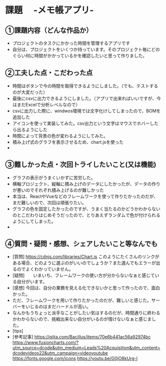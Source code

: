 # 課題　 -メモ帳アプリ-

## ①課題内容（どんな作品か）
- プロジェクトのタスクにかかった時間を管理するアプリです
- 自分は、プロジェクトをいくつか持っています。そのプロジェクト毎にどのぐらい何に時間がかかっているかを確認したいと思って作りました。

## ②工夫した点・こだわった点
- 時間はボタンで今の時間を取得できるようにしました。（でも、テストするのが大変だった）
- 最後にcsvに出力できるようにしました。（アプリで出来ればいいですが、今はまだExcelで分析レベルなので）
- csvに出力した際に、windwos環境では文字化けしてしまったので、BOMを追加した
- アイコンを使って実装してみた。csv出力という文字はマウスでホバーしたら出るようにした
- 時間によって背景の色が変わるようにしてみた。
- 積み上げ式のグラフを表示させるため、chart.jsを使った
- 

## ③難しかった点・次回トライしたいこと(又は機能)
- グラフの表示がうまくいかずに苦労した。
- 横軸プロジェクト、縦軸に積み上げのデータにしたかったが、データの作りが悪いのでそれぞれ積み上げるのが難しかった
- 本当は、ReactやVueなどのフレームワークを使って作りたかったのだが、まだ難しいので、次回は頑張りたい。
- グラフの色を固定したかったのですが、うまく当たるのかどうかわからないのとこだわりはじめそうだったので、とりあえずランダムで色が付けられるようにしてしまった。
- 

## ④質問・疑問・感想、シェアしたいこと等なんでも
- [質問] https://cdnjs.com/libraries/Chart.js このようにたくさんのリンクがある場合、どのように選ぶのがいいのでしょうか？また選んでもエラーが出るのでよくわかっていません。
- [疑問]　　いまいち、フレームワークの使い方が分からないなぁと感じている自分がいます。
- [感想] 今回は、自分の業務を見える化できないかと思って作ったので、面白かった。
- ただ、フレームワークを用いて作りたかったのだが、難しいと感じた。サーバーをいじるのはまだハードルが高い。
- なんかもうちょっと派手なことがしたい気はするのだが、時間通りに終わるかわからないので、挑戦出来ない自分がいるのが情けないなぁと感じました。
- [tips]
- [参考記事]
https://qiita.com/Bacillus/items/70e6b441ac56a92974bc
https://www.fusioncharts.com/?utm_source=dcode&utm_medium=Leads%20Acquisition&utm_content=dcodevideos22&utm_campaign=videoyoutube
https://fonts.google.com/icons
https://youtu.be/G0jO8kUrg-I
